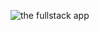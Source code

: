![the fullstack app](https://user-images.githubusercontent.com/6391763/235641644-95657d2a-c487-4a1d-8f09-05bc7e47353f.png)
